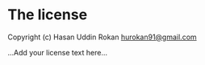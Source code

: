 # The license

Copyright (c) Hasan Uddin Rokan <hurokan91@gmail.com>

...Add your license text here...